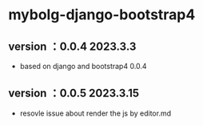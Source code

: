 # mybolg-django-bootstrap4


##  version ：0.0.4 2023.3.3
- based on django and bootstrap4  0.0.4
##  version ：0.0.5 2023.3.15
- resovle issue about render the js by editor.md 
